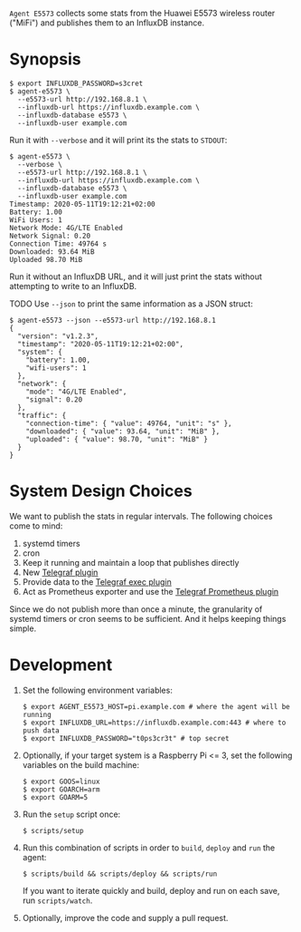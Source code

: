 `Agent E5573` collects some stats from the Huawei E5573 wireless router ("MiFi") and publishes them to an InfluxDB instance.

# Synopsis

```command
$ export INFLUXDB_PASSWORD=s3cret
$ agent-e5573 \
  --e5573-url http://192.168.8.1 \
  --influxdb-url https://influxdb.example.com \
  --influxdb-database e5573 \
  --influxdb-user example.com
```

Run it with `--verbose` and it will print its the stats to `STDOUT`:

```command
$ agent-e5573 \
  --verbose \
  --e5573-url http://192.168.8.1 \
  --influxdb-url https://influxdb.example.com \
  --influxdb-database e5573 \
  --influxdb-user example.com
Timestamp: 2020-05-11T19:12:21+02:00
Battery: 1.00
WiFi Users: 1
Network Mode: 4G/LTE Enabled
Network Signal: 0.20
Connection Time: 49764 s
Downloaded: 93.64 MiB
Uploaded 98.70 MiB
```

Run it without an InfluxDB URL, and it will just print the stats without attempting to write to an InfluxDB.

TODO Use `--json` to print the same information as a JSON struct:

```command
$ agent-e5573 --json --e5573-url http://192.168.8.1
{
  "version": "v1.2.3",
  "timestamp": "2020-05-11T19:12:21+02:00",
  "system": {
    "battery": 1.00,
    "wifi-users": 1
  },
  "network": {
    "mode": "4G/LTE Enabled",
    "signal": 0.20
  },
  "traffic": {
    "connection-time": { "value": 49764, "unit": "s" },
    "downloaded": { "value": 93.64, "unit": "MiB" },
    "uploaded": { "value": 98.70, "unit": "MiB" }
  }
}
```

# System Design Choices

We want to publish the stats in regular intervals. The following choices come to mind:

1. systemd timers
1. cron
1. Keep it running and maintain a loop that publishes directly
1. New [Telegraf plugin](https://www.influxdata.com/blog/telegraf-go-collection-agent/)
1. Provide data to the [Telegraf exec plugin](https://community.influxdata.com/t/data-collection-question-best-way-to-feed-from-a-stats-catcher/11964)
1. Act as Prometheus exporter and use the [Telegraf Prometheus plugin](https://community.influxdata.com/t/own-telegraf-plugin-need-to-scrape-metrics-from-prometheus-clients/11878)

Since we do not publish more than once a minute, the granularity of systemd timers or cron seems to be sufficient. And it helps keeping things simple.

# Development

1. Set the following environment variables:

    ```command
    $ export AGENT_E5573_HOST=pi.example.com # where the agent will be running
    $ export INFLUXDB_URL=https://influxdb.example.com:443 # where to push data
    $ export INFLUXDB_PASSWORD="t0ps3cr3t" # top secret
    ```

1. Optionally, if your target system is a Raspberry Pi <= 3, set the following variables on the build machine:

    ```command
    $ export GOOS=linux
    $ export GOARCH=arm
    $ export GOARM=5
    ```

1. Run the `setup` script once:

    ```command
    $ scripts/setup
    ```

1. Run this combination of scripts in order to `build`, `deploy` and `run` the agent:

    ```command
    $ scripts/build && scripts/deploy && scripts/run
    ```

    If you want to iterate quickly and build, deploy and run on each save, run `scripts/watch`.

1. Optionally, improve the code and supply a pull request.
